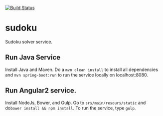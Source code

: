 [![Build Status](https://travis-ci.org/yeremyjt/sudoku.svg?branch=master)](https://travis-ci.org/yeremyjt/sudoku)

# sudoku

Sudoku solver service.

## Run Java Service
Install Java and Maven. Do a `mvn clean install` to install all dependencies and `mvn spring-boot:run` to run the service locally on localhost:8080.

## Run Angular2 service.
Install NodeJs, Bower, and Gulp. Go to `srs/main/resours/static` and do`bower install && npm install`. To run the service, type `gulp`.
